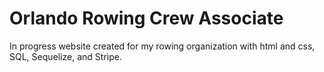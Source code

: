 # Orlando Rowing Crew Associate

In progress website created for my rowing organization with html and css, SQL, Sequelize, and Stripe.
